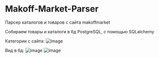 # Makoff-Market-Parser
Парсер каталогов и товаров с сайта makoffmarket

Собираем товары и каталоги в бд PostgreSQL, с помощью SQLalchemy

Категории с сайта:
![image](https://github.com/nkttupin/Makoff-Market-Parser/assets/125362940/116c9451-bcb2-4f59-bd22-1f452acdc025)

Вид в бд:
![image](https://github.com/nkttupin/Makoff-Market-Parser/assets/125362940/ad46c721-85fe-4eb6-aac8-4b9f42352635)
![image](https://github.com/nkttupin/Makoff-Market-Parser/assets/125362940/0b91a59e-669c-4cbc-87d3-9660db59c232)
